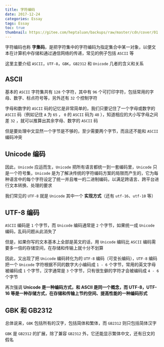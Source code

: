 ```yaml
---
title: 字符编码
date: 2017-12-24
categories: Essay
tags: Essay
toc: true
thumbnail: https://gitee.com/heptaluan/backups/raw/master/cdn/cover/01.jpg
---
```


字符编码也称 **字集码**，是把字符集中的字符编码为指定集合中某一对象，以便文本在计算机中存储和通过通信网络的传递，常见的例子包括 `ASCII` 等

这里主要介绍 `ASCII`，`UTF-8`，`GBK`，`GB2312` 和 `Unicode` 几者的含义和关系

<!--more-->

## ASCII

基本的 `ASCII` 字符集共有 `128` 个字符，其中有 `96` 个可打印字符，包括常用的字母、数字、标点符号等，另外还有 `32` 个控制字符

字母和数字的 `ASCII` 码的记忆是非常简单的，我们只要记住了一个字母或数字的 `ASCII` 码（例如记住 `A` 为 `65` ， `0` 的 `ASCII` 码为 `48` ），知道相应的大小写字母之间差 `32` ，就可以推算出其余字母、数字的 `ASCII` 码

但是要处理中文显然一个字节是不够的，至少需要两个字节，而且还不能和 `ASCII` 编码冲突

## Unicode 编码

因此，`Unicode` 应运而生，`Unicode` 把所有语言都统一到一套编码里，`Unicode` 只是一个符号集，`Unicode` 是为了解决传统的字符编码方案的局限而产生的，它为每种语言中的每个字符设定了统一并且唯一的二进制编码，以满足跨语言、跨平台进行文本转换、处理的要求

我们常见的 `UTF-8` 就是 `Unicode` 其中一个 **实现方式**（还有 `utf-16`、`utf-10` 等）


## UTF-8 编码

`ASCII` 编码是 `1` 个字节，而 `Unicode` 编码通常是 `2` 个字节，如果统一成 `Unicode` 编码，乱码问题从此消失了

但是，如果你写的文本基本上全部是英文的话，用 `Unicode` 编码比 `ASCII` 编码需要多一倍的存储空间，在存储和传输上就十分不划算

因此，又出现了把 `Unicode` 编码转化为的 `UTF-8` 编码（可变长编码），`UTF-8` 编码把一个 `Unicode` 字符根据不同的数字大小编码成 `1 - 6` 个字节，常用的英文字母被编码成 `1` 个字节，汉字通常是 `3` 个字节，只有很生僻的字符才会被编码成 `4 - 6` 个字节

再次强调 **Unicode 是一种编码方式，和 ASCII 是同一个概念，而 UTF-8，UTF-16 等是一种存储方式，在存储和传输上节约空间、提高性能的一种编码形式**


## GBK 和 GB2312

总体说来，`GBK` 包括所有的汉字，包括简体和繁体，而 `GB2312` 则只包括简体汉字

`GBK` 是 `GB2312` 的扩展，除了兼容 `GB2312` 外，它还能显示繁体中文，还有日文的假名


